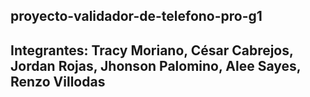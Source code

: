 proyecto-validador-de-telefono-pro-g1
------
Integrantes: Tracy Moriano, César Cabrejos, Jordan Rojas, Jhonson Palomino, Alee Sayes, Renzo Villodas
-------

